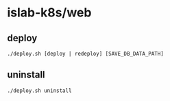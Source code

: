 # islab-k8s/web
## deploy
```shell
./deploy.sh [deploy | redeploy] [SAVE_DB_DATA_PATH]
```

## uninstall
```
./deploy.sh uninstall
```
